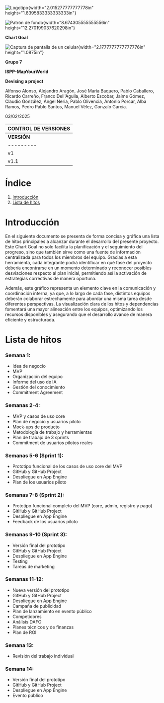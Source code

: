 ![Logotipo](media/image1.png){width="2.015277777777778in" height="1.8395833333333333in"}

![Patrón de fondo](media/image2.png){width="8.674305555555556in" height="12.270199037620298in"}

**Chart Goal**

![Captura de pantalla de un celular](media/image3.png){width="2.1777777777777776in" height="1.0875in"}

**Grupo 7**

**ISPP-MapYourWorld**

**Devising a project**

Alfonso Alonso, Alejandro Aragón, José María Baquero, Pablo Caballero, Ricardo Carreño, Franco Dell'Aguila, Alberto Escobar, Jaime Gómez, Claudio González, Ángel Neria, Pablo Olivencia, Antonio Porcar, Alba Ramos, Pedro Pablo Santos, Manuel Vélez, Gonzalo García.

03/02/2025

| **CONTROL DE VERSIONES** |
|--------------------------|
| **VERSIÓN** | **FECHA** | **COMENTARIOS** | **AUTOR** |
|---------|-----------|--------------------------|--------------------|
| v1      | 03/02/2025 | Primera versión         | Pablo Caballero    |
| v1.1    | 09/02/2025 | Revisión del documento  | Antonio Porcar, Pablo Olivencia y Ricardo Carreño |

# Índice

1. [Introducción](#introduccion)
2. [Lista de hitos](#lista-de-hitos)

# Introducción

En el siguiente documento se presenta de forma concisa y gráfica una lista de hitos principales a alcanzar durante el desarrollo del presente proyecto. Este Chart Goal no solo facilita la planificación y el seguimiento del progreso, sino que también sirve como una fuente de información centralizada para todos los miembros del equipo. Gracias a esta herramienta, cada integrante podrá identificar en qué fase del proyecto debería encontrarse en un momento determinado y reconocer posibles desviaciones respecto al plan inicial, permitiendo así la activación de estrategias correctivas de manera oportuna.

Además, este gráfico representa un elemento clave en la comunicación y coordinación interna, ya que, a lo largo de cada fase, distintos equipos deberán colaborar estrechamente para abordar una misma tarea desde diferentes perspectivas. La visualización clara de los hitos y dependencias fomentará una mayor alineación entre los equipos, optimizando los recursos disponibles y asegurando que el desarrollo avance de manera eficiente y estructurada.

# Lista de hitos

### **Semana 1:**

- Idea de negocio
- MVP
- Organización del equipo
- Informe del uso de IA
- Gestión del conocimiento
- Commitment Agreement

### **Semanas 2-4:**

- MVP y casos de uso core
- Plan de negocio y usuarios piloto
- Mock-ups de producto
- Metodología de trabajo y herramientas
- Plan de trabajo de 3 sprints
- Commitment de usuarios pilotos reales

### **Semanas 5-6 (Sprint 1):**

- Prototipo funcional de los casos de uso core del MVP
- GitHub y GitHub Project
- Despliegue en App Engine
- Plan de los usuarios piloto

### **Semanas 7-8 (Sprint 2):**

- Prototipo funcional completo del MVP (core, admin, registro y pago)
- GitHub y GitHub Project
- Despliegue en App Engine
- Feedback de los usuarios piloto

### **Semanas 9-10 (Sprint 3):**

- Versión final del prototipo
- GitHub y GitHub Project
- Despliegue en App Engine
- Testing
- Tareas de marketing

### **Semanas 11-12:**

- Nueva versión del prototipo
- GitHub y GitHub Project
- Despliegue en App Engine
- Campaña de publicidad
- Plan de lanzamiento en evento público
- Competidores
- Análisis DAFO
- Planes técnicos y de finanzas
- Plan de ROI

### **Semana 13:**

- Revisión del trabajo individual

### **Semana 14:**

- Versión final del prototipo
- GitHub y GitHub Project
- Despliegue en App Engine
- Evento público